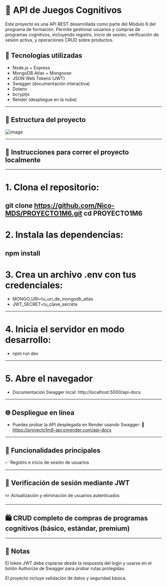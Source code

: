 # 🧠 API de Juegos Cognitivos

Este proyecto es una API REST desarrollada como parte del Módulo 6 del programa de formación. Permite gestionar usuarios y compras de programas cognitivos, incluyendo registro, inicio de sesión, verificación de sesión activa, y operaciones CRUD sobre productos.

## 🚀 Tecnologías utilizadas

- Node.js + Express
- MongoDB Atlas + Mongoose
- JSON Web Tokens (JWT)
- Swagger (documentación interactiva)
- Dotenv
- bcryptjs
- Render (despliegue en la nube)

---

## 📁 Estructura del proyecto
![image](https://github.com/user-attachments/assets/1368641b-ae82-4aa1-9464-25e621671290)

---

## 🔧 Instrucciones para correr el proyecto localmente

---
# 1. Clona el repositorio:
   git clone https://github.com/Nico-MDS/PROYECTO1M6.git
   cd PROYECTO1M6
---
# 2. Instala las dependencias:
   npm install
---
# 3. Crea un archivo .env con tus credenciales:

- MONGO_URI=tu_uri_de_mongodb_atlas
- JWT_SECRET=tu_clave_secreta
 ---

# 4. Inicia el servidor en modo desarrollo:

- npm run dev  
---
# 5. Abre el navegador

- Documentación Swagger local: http://localhost:5000/api-docs
---

## 🌐 Despliegue en línea

- Puedes probar la API desplegada en Render usando Swagger:
🔗 https://proyecto1m6-api.onrender.com/api-docs

---
## 📌 Funcionalidades principales
✅ Registro e inicio de sesión de usuarios

---
## 🔐 Verificación de sesión mediante JWT

✏️ Actualización y eliminación de usuarios autenticados

---
## 🛍️ CRUD completo de compras de programas cognitivos (básico, estándar, premium)

---
## 📝 Notas
El token JWT debe copiarse desde la respuesta del login y usarse en el botón Authorize de Swagger para probar rutas protegidas.

El proyecto incluye validación de datos y seguridad básica.


